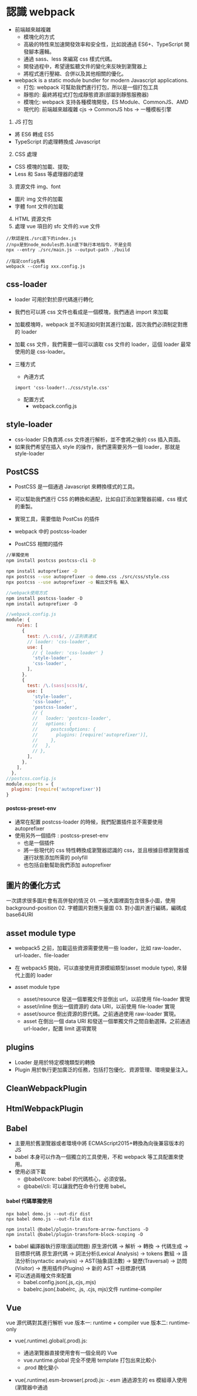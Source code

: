 # 認識 webpack

- 前端越來越複雜
  - 模塊化的方式
  - 高級的特性來加速開發效率和安全性，比如說通過 ES6+、TypeScript 開發腳本邏輯。
  - 通過 sass、less 來編寫 css 樣式代碼。
  - 開發過程中，希望邊監聽文件的變化來反映到瀏覽器上
  - 將程式進行壓縮、合併以及其他相關的優化。
- webpack is a static module bundler for modern Javascript applications.
  - 打包: webpack 可幫助我們進行打包，所以是一個打包工具
  - 靜態的: 最終將程式打包成靜態資源(部屬到靜態服務器)
  - 模塊化: webpack 支持各種模塊開發，ES Module、CommonJS、AMD
  - 現代的: 前端越來越複雜
    cjs -> CommonJS
    hbs -> 一種模板引擎

1.  JS 打包

- 將 ES6 轉成 ES5
- TypeScript 的處理轉換成 Javascript

2.  CSS 處理

- CSS 模塊的加載、提取;
- Less 和 Sass 等處理器的處理

3.  資源文件 img、font

- 圖片 img 文件的加載
- 字體 font 文件的加載

4.  HTML 資源文件
5.  處理 vue 項目的 sfc 文件的.vue 文件

```
//默認是找./src底下的index.js
//npx是到node_modules的.bin底下執行本地指令，不是全局
npx --entry ./src/main.js --output-path ./build

//指定config名稱
webpack --config xxx.config.js
```

## css-loader

- loader 可用於對於原代碼進行轉化
- 我們也可以將 css 文件也看成是一個模塊，我們通過 import 來加載
- 加載模塊時，webpack 並不知道如何對其進行加載，因次我們必須制定對應的 loader
- 加載 css 文件，我們需要一個可以讀取 css 文件的 loader，這個 loader 最常使用的是 css-loader。

- 三種方式
  - 內連方式
  ```
  import 'css-loader!../css/style.css'
  ```
  - 配置方式
    - webpack.config.js

## style-loader

- css-loader 只負責將.css 文件進行解析，並不會將之後的 css 插入頁面。
- 如果我們希望在插入 style 的操作，我們還需要另外一個 loader，那就是 style-loader

## PostCSS

- PostCSS 是一個通過 Javascript 來轉換樣式的工具。
- 可以幫助我們進行 CSS 的轉換和適配，比如自訂添加瀏覽器前綴，css 樣式的重製。
- 實現工具，需要借助 PostCss 的插件

- webpack 中的 postcss-loader
- PostCSS 相關的插件

```bash
//單獨使用
npm install postcss postcss-cli -D
```

```bash
npm install autoprefixer -D
npx postcss --use autoprefixer -o demo.css ./src/css/style.css
npx postcss --use autoprefixer -o 輸出文件名 輸入
```

```Javascript
//webpack使用方式
npm install postcss-loader -D
npm install autoprefixer -D

//webpack.config.js
module: {
    rules: [
      {
        test: /\.css$/, //正則表達式
        // loader: 'css-loader',
        use: [
          // { loader: 'css-loader' }
          'style-loader',
          'css-loader',
        ],
      },
      {
        test: /\.(sass|scss)$/,
        use: [
          'style-loader',
          'css-loader',
          'postcss-loader',
          // {
          //   loader: 'postcss-loader',
          //   options: {
          //     postcssOptions: {
          //       plugins: [require('autoprefixer')],
          //     },
          //   },
          // },
        ],
      },
    ],
  },
//postcss.config.js
module.exports = {
  plugins: [require('autoprefixer')]
}
```

#### postcss-preset-env

- 通常在配置 postcss-loader 的時候，我們配置插件並不需要使用 autoprefixer
- 使用另外一個插件 : postcss-preset-env
  - 也是一個插件
  - 將一些現代的 css 特性轉換成瀏覽器認識的 css，並且根據目標瀏覽器或運行狀態添加所需的 polyfill
  - 也包括自動幫助我們添加 autoprefixer

## 圖片的優化方式

一次請求很多圖片會有高併發的情況 01. 一張大圖裡面包含很多小圖，使用 background-position 02. 字體圖片對應矢量圖 03. 對小圖片進行編碼，編碼成 base64URI

## asset module type

- webpack5 之前，加載這些資源需要使用一些 loader，比如 raw-loader、url-loader、file-loader
- 在 webpack5 開始，可以直接使用資源模組類型(asset module type), 來替代上面的 loader

- asset module type
  - asset/resource 發送一個單獨文件並倒出 url，以前使用 file-loader 實現
  - asset/inline 倒出一個資源的 data URI，以前使用 file-loader 實現
  - asset/source 倒出資源的原代碼。之前通過使用 raw-loader 實現。
  - asset 在倒出一個 data URI 和發送一個單獨文件之間自動選擇。之前通過 url-loader，配置 limit 選項實現

## plugins

- Loader 是用於特定模塊類型的轉換
- Plugin 用於執行更加廣泛的任務，包括打包優化、資源管理、環境變量注入。

## CleanWebpackPlugin

## HtmlWebpackPlugin

## Babel

- 主要用於舊瀏覽器或者環境中將 ECMAScript2015+轉換為向後兼容版本的 JS
- babel 本身可以作為一個獨立的工具使用，不和 webpack 等工具配置來使用。
- 使用必須下載
  - @babel/core: babel 的代碼核心，必須安裝。
  - @babel/cli: 可以讓我們在命令行使用 babel。

#### babel 代碼單獨使用

```
npx babel demo.js --out-dir dist
npx babel demo.js --out-file dist

npm install @babel/plugin-transform-arrow-functions -D
npm install @babel/plugin-transform-block-scoping -D
```

- babel 編譯器執行原理(面試問題)
  原生源代碼 -> 解析 -> 轉換 -> 代碼生成 -> 目標原代碼
  原生源代碼 -> 詞法分析(Lexical Analysis) -> tokens 數組 -> 語法分析(syntactic analysis)
  -> AST(抽象語法數) -> 變歷(Traversal) -> 訪問(Visitor) -> 應用插件(Plugins) -> 新的 AST ->目標源代碼
- 可以透過兩種文件來配置
  - babel.config.json(.js,.cjs,.mjs)
  - babelrc.json(.babelrc, .js, .cjs, mjs)文件 runtime-compiler

## Vue

vue 源代碼對其進行解析
vue 版本一: runtime + compiler
vue 版本二: runtime-only

- vue(.runtime).global(.prod).js:

  - 通過瀏覽器直接使用會有一個全局的 Vue
  - vue.runtime.global 完全不使用 template 打包出來比較小
  - .prod 醜化變小

- vue(.runtime).esm-browser(.prod).js:
  -.esm 通過源生的 es 模組導入使用(瀏覽器中通過<script type="module">)
- vue(.runtime).esm-bundler.js:
  - 用於 webpack, rollup 和 parcel 等構建工具
  - 默認是 vue.runtime.esm-bundler.js;
  - 如果需要解析模板 template，要手動指定 vue.esm-bundler.js，不能使用.runtime
- vue.cjs(.prod).js

  - 服務器端渲染使用
  - 通過 require()在 Node.js 中使用

- Vue 開發過程中有三種方式編寫 DOM

  - template 模板
  - render 函數，使用 h 函數
  - 通過.vue 文件中的 template 來編寫模板

- 平時我們開發大多數的情況下都是使用 SFC(single-file components(單文件組件))。

- tree shaking: 發現沒有使用到的 Vue2 vue_options_api 丟掉
- vue_prod_devtools -> 開發階段

## webpack 本地伺服器

- webpack watch mode
- webpack-dev-server
- webpack-dev-middleware

#### webpack-dev-server

- 編譯之後不會寫入到任何輸出文件，而是將 bundle 文件表留在內存中。
  - webpack-dev-server 使用了一個庫叫 memfs(memory-fs webpack 自己寫的)

#### HMR 模組熱替換

- HMR
  -HMR(Hot Module Replacement)，應用程序運行的過程中，替換、添加、刪除模組，而無須重新刷新整個頁面。
- HMR 的原理
  - wds 會創建兩個服務: 提供靜態資源的服務(express)和 socket(net.Socket)服務
  - express server 負責直接提供靜態資源服務(打包後資源直接被瀏覽器請求和解析)
  - socket 長連接 -> 即時溝通(聊天、送禮)
  - http 連接(短連接)
  - 客戶端發送 http 請求 -> 和服務器件力連接 -> 服務器做出相應 -> 斷開連接

#### hotonly、host 配置

- localhost:域名、通常會被解析成 127.0.0.1
- 127.0.0.1 Loop Back Address 自己發出去的包自己接收
  - 正常的數據通過 應用層 傳輸層 數據鏈結層 物理層
  - 而 Loop Back Address 透過網路層而已 不會經過數據鏈階層和物理層

#### port 配置

#### proxy

#### historyApiFallback

#### resolve 模組解析

- 使用 enhance-resolve 處理
- 可以解析三種路徑
  - 絕對
  - 相對
  - 模塊路徑 -默認值是['node_modules']
  - 如果是一個文件
    - 文件有擴展名，責打寶文件
    - 否則使用 resolve.extensions 選項作為文件擴展名解析
  - 如果是一個文件夾
    - 會根據 resolve.mainFiles 配置選項中指定的文件循序查找。
      - resolve.mainFiles 的默認值是['index'];
